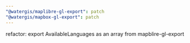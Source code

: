 ```yaml
---
"@watergis/maplibre-gl-export": patch
"@watergis/mapbox-gl-export": patch
---
```


refactor: export AvailableLanguages as an array from mapblire-gl-export
